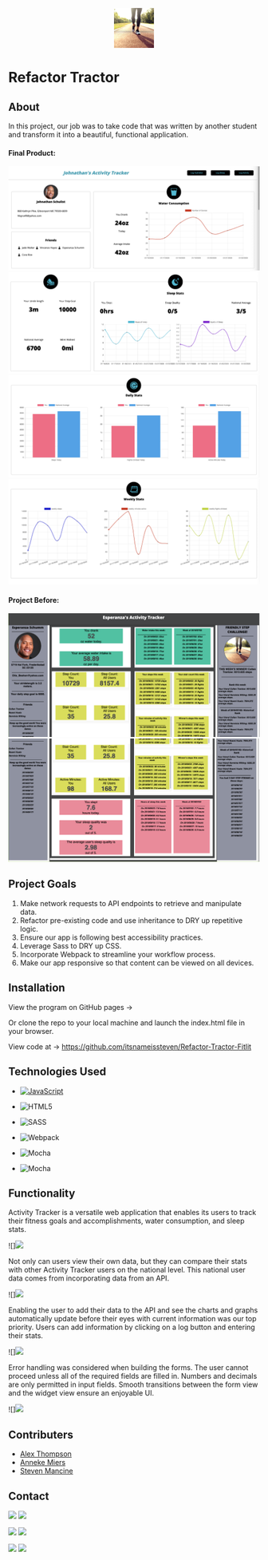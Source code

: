   <p align="center">
  <a href="https://github.com/itsnameissteven/Refactor-Tractor-Fitlit">
    <img src="./src/images/person walking on path.jpg" alt="Logo" width="80" height="80">
  </a>
 
 <h1 align="left">Refactor Tractor</h1>



## About

In this project, our job was to take code that was written by another student and transform it into a beautiful, functional application. 

#### Final Product:
![](src/images/ATSectionA.png)
![](src/images/ATSectionB.png)
![](src/images/ATSectionC.png)
![](src/images/ATSectionD.png)

#### Project Before:
![](src/images/beforeOne.png)
![](src/images/beforeTwo.png)


## Project Goals 
1. Make network requests to API endpoints to retrieve and manipulate data.
2. Refactor pre-existing code and use inheritance to DRY up repetitive logic.
3. Ensure our app is following best accessibility practices.
4. Leverage Sass to DRY up CSS.
5. Incorporate Webpack to streamline your workflow process.
6. Make our app responsive so that content can be viewed on all devices.

## Installation
View the program on GitHub pages -> 


Or clone the repo to your local machine and launch the index.html file in your browser.

View code at -> 
https://github.com/itsnameissteven/Refactor-Tractor-Fitlit 

## Technologies Used

- [![JavaScript](https://img.shields.io/badge/javascript%20-%23323330.svg?&style=for-the-badge&logo=javascript&logoColor=%23F7DF1E)](https://www.javascript.com/)

- ![HTML5](https://img.shields.io/badge/html5%20-%23E34F26.svg?&style=for-the-badge&logo=html5&logoColor=white)

- ![SASS](https://img.shields.io/badge/SASS%20-hotpink.svg?&style=for-the-badge&logo=SASS&logoColor=white)

- ![Webpack](https://img.shields.io/badge/webpack%20-%238DD6F9.svg?&style=for-the-badge&logo=webpack&logoColor=black)

- ![Mocha](https://img.shields.io/badge/-mocha-%238D6748?&style=for-the-badge&logo=mocha&logoColor=white)

- ![Mocha](https://img.shields.io/badge/node.js%20-%2343853D.svg?&style=for-the-badge&logo=node.js&logoColor=white)


## Functionality
Activity Tracker is a versatile web application that enables its users to track their fitness goals and accomplishments, water consumption, and sleep stats. 

![]<img src="https://media.giphy.com/media/nYWEEel9zGPcTXuT7E/giphy.gif" width="80%">

Not only can users view their own data, but they can compare their stats with other Activity Tracker users on the national level. This national user data comes from incorporating data from an API. 

![]<img src="https://media.giphy.com/media/YznWgI3kMgyDLE1oZz/giphy.gif" width="80%">

Enabling the user to add their data to the API and see the charts and graphs automatically update before their eyes with current information was our top priority. Users can add information by clicking on a log button and entering their stats.

![]<img src="https://media.giphy.com/media/YznWgI3kMgyDLE1oZz/giphy.gif" width="80%">

Error handling was considered when building the forms. The user cannot proceed unless all of the required fields are filled in. Numbers and decimals are only permitted in input fields. Smooth transitions between the form view and the widget view ensure an enjoyable UI. 

![]<img src="https://media.giphy.com/media/P1DPEkxDZv9qzfydWA/giphy.gif" width="80%">

## Contributers
* [Alex Thompson](https://github.com/alexthompson207)
* [Anneke Miers](https://github.com/aemiers)
* [Steven Mancine](https://github.com/itsnameissteven)

## Contact


[<img src="https://img.shields.io/badge/LinkedIn-alex--thompson-informational?style=for-the-badge&labelColor=black&logo=linkedin&logoColor=0077b5&&color=0FBBD6"/>][linkedin]
[<img src="https://img.shields.io/badge/Github-AlexThompson207-informational?style=for-the-badge&labelColor=black&logo=github&color=8B0BD5"/>][github]


[<img src="https://img.shields.io/badge/LinkedIn-anneke--miers-informational?style=for-the-badge&labelColor=black&logo=linkedin&logoColor=0077b5&&color=0FBBD6"/>][linkedin2]
[<img src="https://img.shields.io/badge/Github-aemiers-informational?style=for-the-badge&labelColor=black&logo=github&color=8B0BD5"/>][github2]


[<img src="https://img.shields.io/badge/LinkedIn-steven--mancine-informational?style=for-the-badge&labelColor=black&logo=linkedin&logoColor=0077b5&&color=0FBBD6"/>][linkedin3]
[<img src="https://img.shields.io/badge/Github-itsnameissteven-informational?style=for-the-badge&labelColor=black&logo=github&color=8B0BD5"/>][github3]



<!-- Personal Definitions  -->

[linkedin]: https://www.linkedin.com/in/alex-thompson-he-him/
[github]: https://github.com/alexthompson207
[linkedin2]: https://www.linkedin.com/in/anneke-miers/
[github2]: https://github.com/aemiers
[linkedin3]: https://www.linkedin.com/in/steven-mancine-13509521/
[github3]: https://github.com/itsnameissteven
